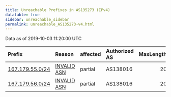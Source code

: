 ```yaml
---
title: Unreachable Prefixes in AS135273 (IPv4)
datatable: true
sidebar: unreachable_sidebar
permalink: unreachable_AS135273-v4.html
---
```


Data as of 2019-10-03 11:20:00 UTC


<div class="datatable-begin"></div>

| Prefix                                                   | Reason                                                                                                  | affected   | Authorized AS   |   MaxLength | Anchor                                       |   unreachable /24s |
|:---------------------------------------------------------|:--------------------------------------------------------------------------------------------------------|:-----------|:----------------|------------:|:---------------------------------------------|-------------------:|
| [167.179.55.0/24](https://stat.ripe.net/167.179.55.0/24) | [INVALID ASN](https://rpki-validator.ripe.net/announcement-preview?asn=AS135273&prefix=167.179.55.0/24) | partial    | AS138016        |          20 | [APNIC](unreachable_APNIC_RPKI_Root-v4.html) |                  1 |
| [167.179.56.0/24](https://stat.ripe.net/167.179.56.0/24) | [INVALID ASN](https://rpki-validator.ripe.net/announcement-preview?asn=AS135273&prefix=167.179.56.0/24) | partial    | AS138016        |          20 | [APNIC](unreachable_APNIC_RPKI_Root-v4.html) |                  1 |

<div class="datatable-end"></div>